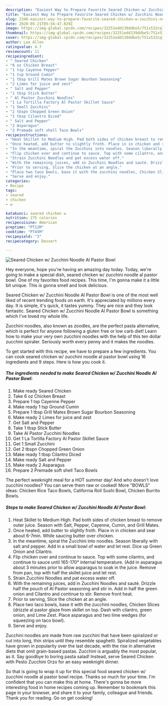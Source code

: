 ```yaml
---
description: "Easiest Way to Prepare Favorite Seared Chicken w/ Zucchini Noodle Al Pastor Bowl"
title: "Easiest Way to Prepare Favorite Seared Chicken w/ Zucchini Noodle Al Pastor Bowl"
slug: 2348-easiest-way-to-prepare-favorite-seared-chicken-w-zucchini-noodle-al-pastor-bowl
date: 2020-05-21T05:54:47.029Z
image: https://img-global.cpcdn.com/recipes/32251edd139ddbe5/751x532cq70/seared-chicken-w-zucchini-noodle-al-pastor-bowl-recipe-main-photo.jpg
thumbnail: https://img-global.cpcdn.com/recipes/32251edd139ddbe5/751x532cq70/seared-chicken-w-zucchini-noodle-al-pastor-bowl-recipe-main-photo.jpg
cover: https://img-global.cpcdn.com/recipes/32251edd139ddbe5/751x532cq70/seared-chicken-w-zucchini-noodle-al-pastor-bowl-recipe-main-photo.jpg
author: Lee Allen
ratingvalue: 4.7
reviewcount: 11
recipeingredient:
- " Seared Chicken"
- "6 oz Chicken Breast"
- "1 tsp Cayenne Pepper"
- "1 tsp Ground Cumin"
- "1 tbsp Grill Mates Brown Sugar Bourbon Seasoning"
- "2 Limes for juice and zest"
- " Salt and Pepper"
- "1 tbsp Stick Butter"
- " Al Pastor Zucchini Noodles"
- "1 La Tortilla Factory Al Pastor Skillet Sauce"
- "1 Small Zucchini"
- "2 tbspn Chopped Green Onion"
- "1 tbsp Cilantro Diced"
- " Salt and Pepper"
- "2 Asparagus"
- "2 Premade soft shell Taco Bowls"
recipeinstructions:
- "Heat Skillet to Medium High. Pad both sides of chicken breast to remove outer juice. Season with Salt, Pepper, Cayenne, Cumin, and Grill Mates."
- "Once heated, add butter to slightly froth. Place in in chicken and sear about 6-7min. While saucing butter over chicken."
- "In the meantime, spiral the Zucchini into noodles. Season liberally with salt and pepper. Add in a small bowl of water and let rest. Dice up Green Onion and Cilantro."
- "Flip chicken over and continue to sauce. Top with some cilantro, and continue to sauce until 165-170° internal temperature. (Add in asparagus about 3 minutes prior to allow asparagus to soak in the juice. Remove from pan, top with half the skillet juice and let rest."
- "Strain Zucchini Noodles and pat excess water off."
- "With the remaining juices, add in Zucchini Noodles and sauté. Drizzle half the pouch of Al Pastor seasoning and stir in. Add in half the green onion and Cilantro and continue to stir. Remove front heat."
- "Prior to serving, Slice the chicken at an angle."
- "Place two taco bowls, base it with the zucchini noodles, Chicken Slices (drizzle al pastor glaze from skillet on top. Dash with cilantro, green onion, and Lime Zest. Place asparagus and two lime wedges (for squeezing on taco bowl)."
- "Serve and enjoy."
categories:
- Recipe
tags:
- seared
- chicken
- w

katakunci: seared chicken w 
nutrition: 275 calories
recipecuisine: American
preptime: "PT12M"
cooktime: "PT45M"
recipeyield: "3"
recipecategory: Dessert

---
```



![Seared Chicken w/ Zucchini Noodle Al Pastor Bowl](https://img-global.cpcdn.com/recipes/32251edd139ddbe5/751x532cq70/seared-chicken-w-zucchini-noodle-al-pastor-bowl-recipe-main-photo.jpg)

Hey everyone, hope you're having an amazing day today. Today, we're going to make a special dish, seared chicken w/ zucchini noodle al pastor bowl. One of my favorites food recipes. This time, I'm gonna make it a little bit unique. This is gonna smell and look delicious.

Seared Chicken w/ Zucchini Noodle Al Pastor Bowl is one of the most well liked of recent trending foods on earth. It's appreciated by millions every day. It is simple, it's quick, it tastes yummy. They are nice and they look fantastic. Seared Chicken w/ Zucchini Noodle Al Pastor Bowl is something which I've loved my whole life.

Zucchini noodles, also known as zoodles, are the perfect pasta alternative, which is perfect for anyone following a gluten free or low carb diet! Learn how to make your very own zucchini noodles with the help of this ten dollar zucchini spiraler. Seriously worth every penny and it makes the noodles.


To get started with this recipe, we have to prepare a few ingredients. You can cook seared chicken w/ zucchini noodle al pastor bowl using 16 ingredients and 9 steps. Here is how you cook it.

<!--inarticleads1-->

##### The ingredients needed to make Seared Chicken w/ Zucchini Noodle Al Pastor Bowl:

1. Make ready  Seared Chicken
1. Take 6 oz Chicken Breast
1. Prepare 1 tsp Cayenne Pepper
1. Make ready 1 tsp Ground Cumin
1. Prepare 1 tbsp Grill Mates Brown Sugar Bourbon Seasoning
1. Make ready 2 Limes for juice and zest
1. Get  Salt and Pepper
1. Take 1 tbsp Stick Butter
1. Take  Al Pastor Zucchini Noodles
1. Get 1 La Tortilla Factory Al Pastor Skillet Sauce
1. Get 1 Small Zucchini
1. Get 2 tbspn Chopped Green Onion
1. Make ready 1 tbsp Cilantro Diced
1. Make ready  Salt and Pepper
1. Make ready 2 Asparagus
1. Prepare 2 Premade soft shell Taco Bowls


The perfect weeknight meal for a HOT summer day! And who doesn&#39;t love zucchini noodles? You can serve them raw or cooked! More &#34;BOWLS&#34; ideas: Chicken Rice Taco Bowls, California Roll Sushi Bowl, Chicken Burrito Bowls. 

<!--inarticleads2-->

##### Steps to make Seared Chicken w/ Zucchini Noodle Al Pastor Bowl:

1. Heat Skillet to Medium High. Pad both sides of chicken breast to remove outer juice. Season with Salt, Pepper, Cayenne, Cumin, and Grill Mates.
1. Once heated, add butter to slightly froth. Place in in chicken and sear about 6-7min. While saucing butter over chicken.
1. In the meantime, spiral the Zucchini into noodles. Season liberally with salt and pepper. Add in a small bowl of water and let rest. Dice up Green Onion and Cilantro.
1. Flip chicken over and continue to sauce. Top with some cilantro, and continue to sauce until 165-170° internal temperature. (Add in asparagus about 3 minutes prior to allow asparagus to soak in the juice. Remove from pan, top with half the skillet juice and let rest.
1. Strain Zucchini Noodles and pat excess water off.
1. With the remaining juices, add in Zucchini Noodles and sauté. Drizzle half the pouch of Al Pastor seasoning and stir in. Add in half the green onion and Cilantro and continue to stir. Remove front heat.
1. Prior to serving, Slice the chicken at an angle.
1. Place two taco bowls, base it with the zucchini noodles, Chicken Slices (drizzle al pastor glaze from skillet on top. Dash with cilantro, green onion, and Lime Zest. Place asparagus and two lime wedges (for squeezing on taco bowl).
1. Serve and enjoy.


Zucchini noodles are made from raw zucchini that have been spiralized or cut into long, thin strips until they resemble spaghetti. Spiralized vegetables have grown in popularity over the last decade, with the rise in alternative diets that omit grain-based pastas. Zucchini is arguably the most popular, as it. Say goodbye to boring pasta salad! Instead, serve Seared Chicken with Pesto Zucchini Orzo for an easy weeknight dinner. 

So that is going to wrap it up for this special food seared chicken w/ zucchini noodle al pastor bowl recipe. Thanks so much for your time. I'm confident that you can make this at home. There's gonna be more interesting food in home recipes coming up. Remember to bookmark this page in your browser, and share it to your family, colleague and friends. Thank you for reading. Go on get cooking!
